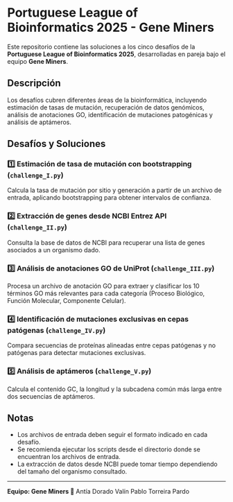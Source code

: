 # Portuguese League of Bioinformatics 2025 - Gene Miners

Este repositorio contiene las soluciones a los cinco desafíos de la **Portuguese League of Bioinformatics 2025**, desarrolladas en pareja bajo el equipo **Gene Miners**. 

## Descripción

Los desafíos cubren diferentes áreas de la bioinformática, incluyendo estimación de tasas de mutación, recuperación de datos genómicos, análisis de anotaciones GO, identificación de mutaciones patogénicas y análisis de aptámeros.

## Desafíos y Soluciones

### 1️⃣ **Estimación de tasa de mutación con bootstrapping** (`challenge_I.py`)
Calcula la tasa de mutación por sitio y generación a partir de un archivo de entrada, aplicando bootstrapping para obtener intervalos de confianza.

### 2️⃣ **Extracción de genes desde NCBI Entrez API** (`challenge_II.py`)
Consulta la base de datos de NCBI para recuperar una lista de genes asociados a un organismo dado.

### 3️⃣ **Análisis de anotaciones GO de UniProt** (`challenge_III.py`)
Procesa un archivo de anotación GO para extraer y clasificar los 10 términos GO más relevantes para cada categoría (Proceso Biológico, Función Molecular, Componente Celular).

### 4️⃣ **Identificación de mutaciones exclusivas en cepas patógenas** (`challenge_IV.py`)
Compara secuencias de proteínas alineadas entre cepas patógenas y no patógenas para detectar mutaciones exclusivas.

### 5️⃣ **Análisis de aptámeros** (`challenge_V.py`)
Calcula el contenido GC, la longitud y la subcadena común más larga entre dos secuencias de aptámeros.

## Notas
- Los archivos de entrada deben seguir el formato indicado en cada desafío.
- Se recomienda ejecutar los scripts desde el directorio donde se encuentran los archivos de entrada.
- La extracción de datos desde NCBI puede tomar tiempo dependiendo del tamaño del organismo consultado.

---

**Equipo: Gene Miners 🚀**
Antía Dorado Valín
Pablo Torreira Pardo
